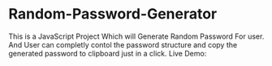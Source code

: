 # Random-Password-Generator
This is a JavaScript Project Which will Generate Random Password For user. And User can completly contol the password structure and copy the generated password to clipboard just in a click.
Live Demo:
